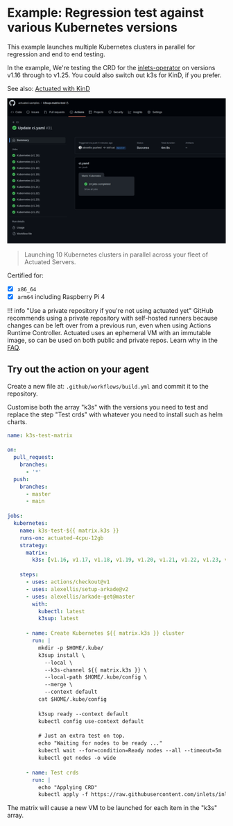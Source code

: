 # Example: Regression test against various Kubernetes versions

This example launches multiple Kubernetes clusters in parallel for regression and end to end testing.

In the example, We're testing the CRD for the [inlets-operator](https://github.com/inlets/inlets-operator) on versions v1.16 through to v1.25. You could also switch out k3s for KinD, if you prefer.

See also: [Actuated with KinD](/examples/kind)

![Launching 10 Kubernetes clusters in parallel](/images/k3s-matrix.png)
> Launching 10 Kubernetes clusters in parallel across your fleet of Actuated Servers.

Certified for:

- [x] `x86_64`
- [x] `arm64` including Raspberry Pi 4

!!! info "Use a private repository if you're not using actuated yet"
    GitHub recommends using a private repository with self-hosted runners because changes can be left over from a previous run, even when using Actions Runtime Controller. Actuated uses an ephemeral VM with an immutable image, so can be used on both public and private repos. Learn why in the [FAQ](/faq).

## Try out the action on your agent

Create a new file at: `.github/workflows/build.yml` and commit it to the repository.

Customise both the array "k3s" with the versions you need to test and replace the step "Test crds" with whatever you need to install such as helm charts.

```yaml
name: k3s-test-matrix

on:
  pull_request:
    branches:
      - '*'
  push:
    branches:
      - master
      - main

jobs:
  kubernetes:
    name: k3s-test-${{ matrix.k3s }}
    runs-on: actuated-4cpu-12gb
    strategy:
      matrix:
        k3s: [v1.16, v1.17, v1.18, v1.19, v1.20, v1.21, v1.22, v1.23, v1.24, v1.25]

    steps:
      - uses: actions/checkout@v1
      - uses: alexellis/setup-arkade@v2
      - uses: alexellis/arkade-get@master
        with:
          kubectl: latest
          k3sup: latest

      - name: Create Kubernetes ${{ matrix.k3s }} cluster
        run: |
          mkdir -p $HOME/.kube/
          k3sup install \
            --local \
            --k3s-channel ${{ matrix.k3s }} \
            --local-path $HOME/.kube/config \
            --merge \
            --context default
          cat $HOME/.kube/config
          
          k3sup ready --context default
          kubectl config use-context default
          
          # Just an extra test on top.
          echo "Waiting for nodes to be ready ..."
          kubectl wait --for=condition=Ready nodes --all --timeout=5m
          kubectl get nodes -o wide

      - name: Test crds
        run: |
          echo "Applying CRD"
          kubectl apply -f https://raw.githubusercontent.com/inlets/inlets-operator/master/artifacts/crds/inlets.inlets.dev_tunnels.yaml
```

The matrix will cause a new VM to be launched for each item in the "k3s" array.

